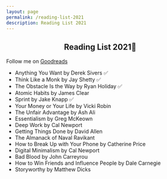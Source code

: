 ```yaml
---	
layout: page
permalink: /reading-list-2021
description: Reading List 2021
---
```

<h2 style="text-align:center;" >Reading List 2021📗</h2>
<p class="text-center" >Follow me on <a href="https://www.goodreads.com/vyshnav">Goodreads</a></p>

* Anything You Want by Derek Sivers ✅
* Think Like a Monk by Jay Shetty ✅
* The Obstacle Is the Way by Ryan Holiday ✅
* Atomic Habits by James Clear
* Sprint by Jake Knapp ✅
* Your Money or Your Life by Vicki Robin
* The Unfair Advantage by Ash Ali
* Essentialism by Greg McKeown
* Deep Work by Cal Newport
* Getting Things Done by David Allen
* The Almanack of Naval Ravikant
* How to Break Up with Your Phone by Catherine Price
* Digital Minimalism by Cal Newport
* Bad Blood by John Carreyrou
* How to Win Friends and Influence People by Dale Carnegie
* Storyworthy by Matthew Dicks